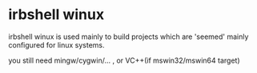 irbshell winux
========

irbshell winux is used mainly to build projects which are 'seemed' mainly configured for linux systems.<BR>

you still need mingw/cygwin/... , or VC++(if mswin32/mswin64 target)<BR>
